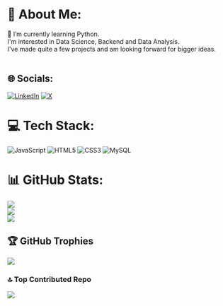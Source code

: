 # 💫 About Me:
🌱 I’m currently learning Python.<br>I'm interested in Data Science, Backend and Data Analysis.<br>I've made quite a few projects and am looking forward for bigger ideas.<br><br>


## 🌐 Socials:
[![LinkedIn](https://img.shields.io/badge/LinkedIn-%230077B5.svg?logo=linkedin&logoColor=white)](https://linkedin.com/in/subratzi) [![X](https://img.shields.io/badge/X-black.svg?logo=X&logoColor=white)](https://x.com/subratzi) 

# 💻 Tech Stack:
![JavaScript](https://img.shields.io/badge/javascript-%23323330.svg?style=for-the-badge&logo=javascript&logoColor=%23F7DF1E) ![HTML5](https://img.shields.io/badge/html5-%23E34F26.svg?style=for-the-badge&logo=html5&logoColor=white) ![CSS3](https://img.shields.io/badge/css3-%231572B6.svg?style=for-the-badge&logo=css3&logoColor=white) ![MySQL](https://img.shields.io/badge/mysql-4479A1.svg?style=for-the-badge&logo=mysql&logoColor=white)
# 📊 GitHub Stats:
![](https://github-readme-stats.vercel.app/api?username=subratzi&theme=highcontrast&hide_border=false&include_all_commits=false&count_private=false)<br/>
![](https://github-readme-streak-stats.herokuapp.com/?user=subratzi&theme=highcontrast&hide_border=false)<br/>
![](https://github-readme-stats.vercel.app/api/top-langs/?username=subratzi&theme=highcontrast&hide_border=false&include_all_commits=false&count_private=false&layout=compact)

## 🏆 GitHub Trophies
![](https://github-profile-trophy.vercel.app/?username=subratzi&theme=radical&no-frame=false&no-bg=true&margin-w=4)

### 🔝 Top Contributed Repo
![](https://github-contributor-stats.vercel.app/api?username=subratzi&limit=5&theme=dark&combine_all_yearly_contributions=true)
